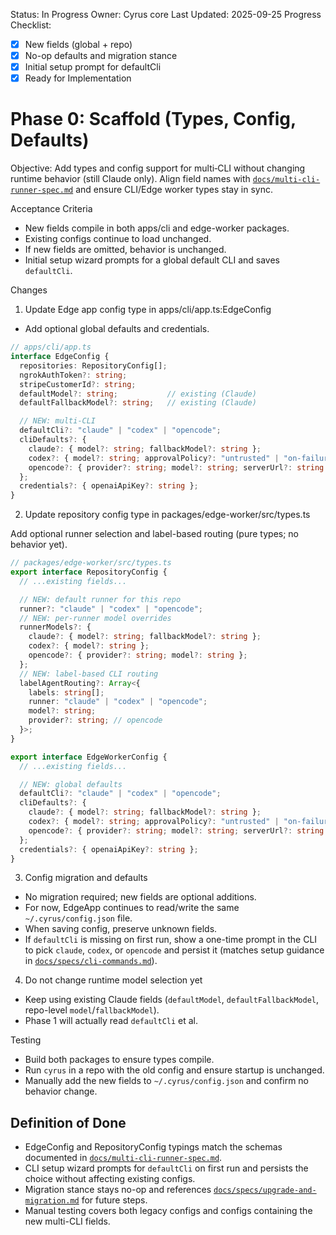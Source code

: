 Status: In Progress
Owner: Cyrus core
Last Updated: 2025-09-25
Progress Checklist:
- [x] New fields (global + repo)
- [x] No-op defaults and migration stance
- [x] Initial setup prompt for defaultCli
- [x] Ready for Implementation

# Phase 0: Scaffold (Types, Config, Defaults)

Objective: Add types and config support for multi‑CLI without changing runtime behavior (still Claude only). Align field names with [`docs/multi-cli-runner-spec.md`](../multi-cli-runner-spec.md) and ensure CLI/Edge worker types stay in sync.

Acceptance Criteria
- New fields compile in both apps/cli and edge-worker packages.
- Existing configs continue to load unchanged.
- If new fields are omitted, behavior is unchanged.
- Initial setup wizard prompts for a global default CLI and saves `defaultCli`.

Changes

1) Update Edge app config type in apps/cli/app.ts:EdgeConfig

- Add optional global defaults and credentials.

```ts
// apps/cli/app.ts
interface EdgeConfig {
  repositories: RepositoryConfig[];
  ngrokAuthToken?: string;
  stripeCustomerId?: string;
  defaultModel?: string;           // existing (Claude)
  defaultFallbackModel?: string;   // existing (Claude)

  // NEW: multi-CLI
  defaultCli?: "claude" | "codex" | "opencode";
  cliDefaults?: {
    claude?: { model?: string; fallbackModel?: string };
    codex?: { model?: string; approvalPolicy?: "untrusted" | "on-failure" | "on-request" | "never"; sandbox?: "read-only" | "workspace-write" | "danger-full-access" };
    opencode?: { provider?: string; model?: string; serverUrl?: string };
  };
  credentials?: { openaiApiKey?: string };
}
```

2) Update repository config type in packages/edge-worker/src/types.ts

Add optional runner selection and label-based routing (pure types; no behavior yet).

```ts
// packages/edge-worker/src/types.ts
export interface RepositoryConfig {
  // ...existing fields...

  // NEW: default runner for this repo
  runner?: "claude" | "codex" | "opencode";
  // NEW: per-runner model overrides
  runnerModels?: {
    claude?: { model?: string; fallbackModel?: string };
    codex?: { model?: string };
    opencode?: { provider?: string; model?: string };
  };
  // NEW: label-based CLI routing
  labelAgentRouting?: Array<{
    labels: string[];
    runner: "claude" | "codex" | "opencode";
    model?: string;
    provider?: string; // opencode
  }>;
}

export interface EdgeWorkerConfig {
  // ...existing fields...

  // NEW: global defaults
  defaultCli?: "claude" | "codex" | "opencode";
  cliDefaults?: {
    claude?: { model?: string; fallbackModel?: string };
    codex?: { model?: string; approvalPolicy?: "untrusted" | "on-failure" | "on-request" | "never"; sandbox?: "read-only" | "workspace-write" | "danger-full-access" };
    opencode?: { provider?: string; model?: string; serverUrl?: string };
  };
  credentials?: { openaiApiKey?: string };
}
```

3) Config migration and defaults

- No migration required; new fields are optional additions.
- For now, EdgeApp continues to read/write the same `~/.cyrus/config.json` file.
- When saving config, preserve unknown fields.
- If `defaultCli` is missing on first run, show a one-time prompt in the CLI to pick `claude`, `codex`, or `opencode` and persist it (matches setup guidance in [`docs/specs/cli-commands.md`](cli-commands.md)).

4) Do not change runtime model selection yet

- Keep using existing Claude fields (`defaultModel`, `defaultFallbackModel`, repo-level `model`/`fallbackModel`).
- Phase 1 will actually read `defaultCli` et al.

Testing
- Build both packages to ensure types compile.
- Run `cyrus` in a repo with the old config and ensure startup is unchanged.
- Manually add the new fields to `~/.cyrus/config.json` and confirm no behavior change.

## Definition of Done

- EdgeConfig and RepositoryConfig typings match the schemas documented in [`docs/multi-cli-runner-spec.md`](../multi-cli-runner-spec.md).
- CLI setup wizard prompts for `defaultCli` on first run and persists the choice without affecting existing configs.
- Migration stance stays no-op and references [`docs/specs/upgrade-and-migration.md`](upgrade-and-migration.md) for future steps.
- Manual testing covers both legacy configs and configs containing the new multi-CLI fields.
